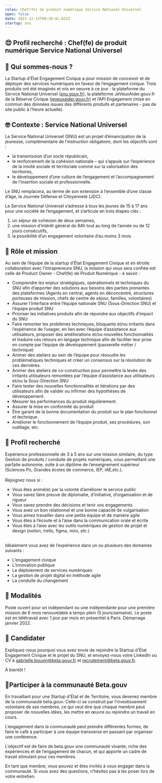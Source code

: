 ```yaml
---
roles: Chef(fe) de produit numérique Service National Universel
open: false
date: 2021-12-13T09:20:41.622Z
startup: snu
---
```

## **😍 Profil recherché : Chef(fe) de produit numérique Service National Universel**

## 👋 Qui sommes-nous ?

La Startup d'État Engagement Civique a pour mission de concevoir et de déployer des services numériques en faveur de l’engagement civique. Trois produits ont été imaginés et mis en oeuvre à ce jour : la plateforme du Service National Universel ([snu.gouv.fr](https://www.snu.gouv.fr/)), la plateforme JeVeuxAider.gouv.fr de la Réserve Civique ([jeveuxaider.gouv.fr](https://jeveuxaider.gouv.fr/)) et l’API Engagement (mise en commun des données issues des différents produits et partenaires - pas de site public à l’heure actuelle).

## 🤓 Contexte : Service National Universel

Le Service National Universel (SNU) est un projet d’émancipation de la jeunesse, complémentaire de l’instruction obligatoire, dont les objectifs sont :

* la transmission d’un socle républicain,
* le renforcement de la cohésion nationale – qui s’appuie sur l’expérience de la mixité sociale et territoriale comme sur la valorisation des territoires,
* le développement d’une culture de l’engagement et l’accompagnement de l’insertion sociale et professionnelle.

Le SNU remplacera, au terme de son extension à l’ensemble d’une classe d’âge, la Journée Défense et Citoyenneté (JDC).

Le Service National Universel s’adresse à tous les jeunes de 15 à 17 ans pour une société de l’engagement, et s’articule en trois étapes clés : 

1. un séjour de cohésion de deux semaines, 
2. une mission d’intérêt général de 84h tout au long de l’année ou de 12 jours consécutifs, 
3. la possibilité d’un engagement volontaire d’au moins 3 mois



## 🎯 Rôle et mission

Au sein de l’équipe de la startup d’État Engagement Civique et en étroite collaboration avec l’intrapreneure SNU, la mission qui vous sera confiée est celle de Product Owner - Chef(fe) de Produit Numérique - à savoir :

* Comprendre les enjeux stratégiques, opérationnels et techniques du SNU afin d’apporter des solutions aux besoins des parties prenantes des plateformes (Agents en central, agents en déconcentré, structures porteuses de mission, chefs de centre de séjour, familles, volontaires)
* Assurer l’interface entre l’équipe nationale SNU (Sous-Direction SNU) et l’équipe produit SNU
* Prioriser les initiatives produits afin de répondre aux objectifs d’impact du SNU
* Faire remonter les problèmes techniques, bloquants et/ou irritants dans l’expérience de l’usager, en lien avec l’équipe d’assistance aux utilisateurs, proposer des améliorations et/ou nouvelles fonctionnalités et traduire ces retours en langage technique afin de faciliter leur prise en compte par l’équipe de développement (passerelle métier / technique)
* Animer des ateliers au sein de l’équipe pour résoudre les problématiques techniques et créer un consensus sur la résolution de ces dernières.
* Animer des ateliers de co-construction pour permettre la levée des irritants utilisateurs remontées par l’équipe d’assistance aux utilisateurs et/ou la Sous-Direction SNU
* Faire tester des nouvelles fonctionnalités et itérations par des utilisateurs afin de valider ou infirmer des hypothèses de développement.
* Mesurer les performances du produit régulièrement.
* Assurer la mise en conformité du produit
* Être garant de la bonne documentation du produit sur le plan fonctionnel et technique.
* Améliorer le fonctionnement de l’équipe produit, ses procédures, son outillage, etc.

## 🔎 Profil recherché

Expérience professionnelle de 3 à 5 ans sur une mission similaire, du type Gestion de produits / conduite de projets numériques, vous permettant une parfaite autonomie, suite à un diplôme de l’enseignement supérieur (Sciences Po, Grandes écoles de commerce, IEP, IAE,etc.).\
\
Rejoignez nous si :

* Vous êtes animé(e) par la volonté d’améliorer le service public
* Vous savez faire preuve de diplomatie, d’initiative, d’organisation et de rigueur 
* Vous savez prendre des décisions et tenir vos engagements
* Vous avez un bon relationnel et une bonne capacité de vulgarisation
* Vous aimez travailler dans une petite équipe et de manière agile
* Vous êtes à l’écoute et à l’aise dans la communication orale et écrite
* Vous êtes à l’aise avec les outils numériques de gestion de projet et design (notion, trello, figma, miro, etc.)

\
Idéalement vous avez de l’expérience dans un ou plusieurs des domaines suivants :

* L’engagement civique 
* L’innovation publique
* Le déploiement de services numériques
* La gestion de projet digital en méthode agile
* La conduite du changement

## 📝 Modalités

Poste ouvert pour un indépendant ou une indépendante pour une première mission de 6 mois renouvelable à temps plein (5 jours/semaine). Le poste est en télétravail avec 1 jour par mois en présentiel à Paris. Démarrage janvier 2022.

## 🚀 Candidater

Expliquez-nous pourquoi vous avez envie de rejoindre la Startup d'État Engagement Civique et le projet du SNU, et envoyez-nous votre LinkedIn ou CV à gabrielle.bouxin@beta.gouv.fr et recrutement@beta.gouv.fr.

À bientôt !

## 🤝Participer à la communauté Beta.gouv

En travaillant pour une Startup d'État et de Territoire, vous devenez membre de la communauté beta.gouv. Celle-ci se construit par l’investissement volontaire de ses membres, ce qui veut dire que chaque membre peut proposer de nouvelles idées, les mettre en œuvre ou rejoindre un travail en cours.

L’engagement dans la communauté peut prendre différentes formes, de faire le café à participer à une équipe transverse en passant par organiser une conférence.

L’objectif est de faire de beta.gouv une communauté vivante, riche des expériences et de l’engagement de chacun, et qui apporte un cadre de travail stimulant pour ces membres.

En tant que membre, vous pouvez et êtes invités à vous engager dans la communauté. Si vous avez des questions, n’hésitez pas à les poser lors de votre entretien.
